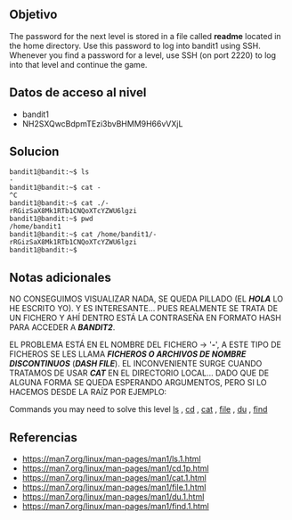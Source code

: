 ## Objetivo
The password for the next level is stored in a file called **readme** located in the home directory. Use this password to log into bandit1 using SSH. Whenever you find a password for a level, use SSH (on port 2220) to log into that level and continue the game.

## Datos de acceso al nivel
- bandit1
- NH2SXQwcBdpmTEzi3bvBHMM9H66vVXjL
## Solucion
```
bandit1@bandit:~$ ls
-
bandit1@bandit:~$ cat -
^C
bandit1@bandit:~$ cat ./-
rRGizSaX8Mk1RTb1CNQoXTcYZWU6lgzi
bandit1@bandit:~$ pwd
/home/bandit1
bandit1@bandit:~$ cat /home/bandit1/-
rRGizSaX8Mk1RTb1CNQoXTcYZWU6lgzi
bandit1@bandit:~$
```

## Notas adicionales
NO CONSEGUIMOS VISUALIZAR NADA, SE QUEDA PILLADO (EL **_HOLA_** LO HE ESCRITO YO). Y ES INTERESANTE... PUES REALMENTE SE TRATA DE UN FICHERO Y AHÍ DENTRO ESTÁ LA CONTRASEÑA EN FORMATO HASH PARA ACCEDER A **_BANDIT2_**.  
  
EL PROBLEMA ESTÁ EN EL NOMBRE DEL FICHERO -> '**_-_**', A ESTE TIPO DE FICHEROS SE LES LLAMA **_FICHEROS O ARCHIVOS DE NOMBRE DISCONTINUOS_** (**_DASH FILE_**). EL INCONVENIENTE SURGE CUANDO TRATAMOS DE USAR **_CAT_** EN EL DIRECTORIO LOCAL... DADO QUE DE ALGUNA FORMA SE QUEDA ESPERANDO ARGUMENTOS, PERO SI LO HACEMOS DESDE LA RAÍZ POR EJEMPLO:

Commands you may need to solve this level
[ls](https://man7.org/linux/man-pages/man1/ls.1.html) , [cd](https://man7.org/linux/man-pages/man1/cd.1p.html) , [cat](https://man7.org/linux/man-pages/man1/cat.1.html) , [file](https://man7.org/linux/man-pages/man1/file.1.html) , [du](https://man7.org/linux/man-pages/man1/du.1.html) , [find](https://man7.org/linux/man-pages/man1/find.1.html)
## Referencias
- https://man7.org/linux/man-pages/man1/ls.1.html
- https://man7.org/linux/man-pages/man1/cd.1p.html
- https://man7.org/linux/man-pages/man1/cat.1.html
- https://man7.org/linux/man-pages/man1/file.1.html
- https://man7.org/linux/man-pages/man1/du.1.html
- https://man7.org/linux/man-pages/man1/find.1.html